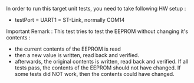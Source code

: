 In order to run this target unit tests, you need to take following HW setup :
* testPort = UART1 = ST-Link, normally COM14

Important Remark : 
This test tries to test the EEPROM without changing it's contents :
* the current contents of the EEPROM is read
* then a new value is written, read back and verified.
* afterwards, the original contents is written, read back and verified.
If all tests pass, the contents of the EEPROM should not have changed. If some tests did NOT work, then the contents could have changed.